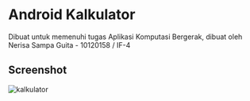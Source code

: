 # Android Kalkulator
Dibuat untuk memenuhi tugas Aplikasi Komputasi Bergerak, dibuat oleh Nerisa Sampa Guita - 10120158 / IF-4

## Screenshot
![kalkulator](https://user-images.githubusercontent.com/130494285/231256476-c08cdb30-f248-4014-b820-26c50449a90d.png=500x500) 


